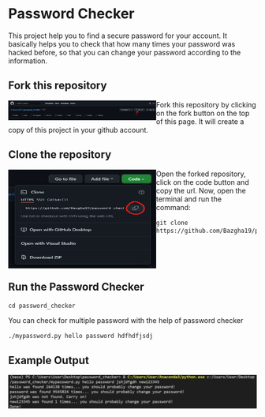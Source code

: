 # Password Checker

This project help you to find a secure password for your account. It basically helps you to check that how many times your password was hacked before, so that you can change your password according to the information.

## Fork this repository

<img align = "left" width = "300" src ="https://github.com/Bazgha19/password_checker/blob/master/assets/fork.png" >

Fork this repository by clicking on the fork button on the top of this page. It will create a copy of this project in your github account.

## Clone the repository

<img align = "left" width = "300" height ="200" src ="https://github.com/Bazgha19/password_checker/blob/master/assets/clone.png" >

Open the forked repository, click on the code button and copy the url. Now, open the terminal and run the command:

```
git clone https://github.com/Bazgha19/password_checker.git
```
<br>
<br>
<br>

## Run the Password Checker

```
cd password_checker
```

You can check for multiple password with the help of password checker
```
./mypassword.py hello password hdfhdfjsdj
```

## Example Output

<img src ="https://github.com/Bazgha19/password_checker/blob/master/assets/output.png" >
